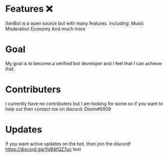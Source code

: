 # Features ❌
XenBot is a open source bot with many features. 
Including:
Music
Moderation
Economy
And much more
# Goal
My goal is to become a verified bot developer and I feel that I can achieve that.
# Contributers
I currently have no contributers but I am looking for some so if you want to help out then contact me on discord: Doom#0009
# Updates
If you want active updates on the bot, then join the discord! 
https://discord.gg/YqB4fQZ7uc
test
